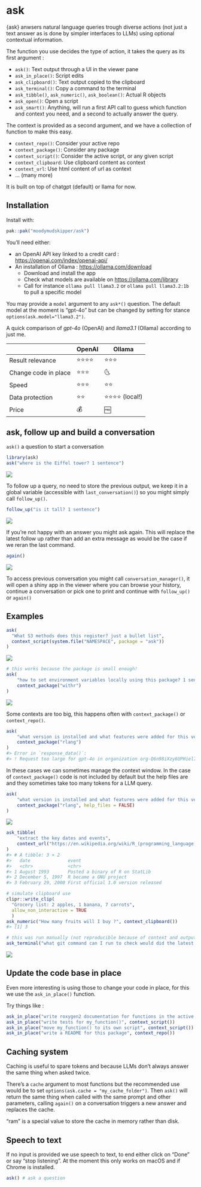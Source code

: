 
<!-- README.md is generated from README.Rmd. Please edit that file -->

# ask

{ask} anwsers natural language queries trough diverse actions (not just
a text answer as is done by simpler interfaces to LLMs) using optional
contextual information.

The function you use decides the type of action, it takes the query as
its first argument :

- `ask()`: Text output through a UI in the viewer pane
- `ask_in_place()`: Script edits
- `ask_clipboard()`: Text output copied to the clipboard
- `ask_terminal()`: Copy a command to the terminal
- `ask_tibble()`, `ask_numeric()`, `ask_boolean()`: Actual R objects
- `ask_open()`: Open a script
- `ask_smart()`: Anything, will run a first API call to guess which
  function and context you need, and a second to actually answer the
  query.

The context is provided as a second argument, and we have a collection
of function to make this easy.

- `context_repo()`: Consider your active repo
- `context_package()`: Consider any package
- `context_script()`: Consider the active script, or any given script
- `context_clipboard`: Use clipboard content as context
- `context_url`: Use html content of url as context
- … (many more)

It is built on top of chatgpt (default) or llama for now.

## Installation

Install with:

``` r
pak::pak("moodymudskipper/ask")
```

You’ll need either:

- an OpenAI API key linked to a credit card :
  <https://openai.com/index/openai-api/>
- An installation of Ollama : <https://ollama.com/download>
  - Download and install the app
  - Check what models are available on <https://ollama.com/library>
  - Call for instance `ollama pull llama3.2` or
    `ollama pull llama3.2:1b` to pull a specific model

You may provide a `model` argument to any `ask*()` question. The default
model at the moment is “gpt-4o” but can be changed by setting for stance
`options(ask.model="llama3.2")`.

A quick comparison of *gpt-4o* (OpenAI) and *llama3.1* (Ollama)
according to just me.

|                      | OpenAI   | Ollama            |
|----------------------|----------|-------------------|
| Result relevance     | ⭐⭐⭐⭐ | ⭐⭐⭐            |
| Change code in place | ⭐⭐⭐   | 🌜                |
| Speed                | ⭐⭐⭐   | ⭐⭐              |
| Data protection      | ⭐⭐     | ⭐⭐⭐⭐ (local!) |
| Price                | 💰       | 🆓                |

## ask, follow up and build a conversation

`ask()` a question to start a conversation

``` r
library(ask)
ask("where is the Eiffel tower? 1 sentence")
```

![](inst/readme_ask1.png)

To follow up a query, no need to store the previous output, we keep it
in a global variable (accessible with `last_conversation()`) so you
might simply call `follow_up()`.

``` r
follow_up("is it tall? 1 sentence")
```

![](inst/readme_ask2.png)

If you’re not happy with an answer you might ask again. This will
replace the latest follow up rather than add an extra message as would
be the case if we reran the last command.

``` r
again()
```

![](inst/readme_ask3.png)

To access previous conversation you might call `conversation_manager()`,
it will open a shiny app in the viewer where you can browse your
history, continue a conversation or pick one to print and continue with
`follow_up()` or `again()`

## Examples

``` r
ask(
  "What S3 methods does this register? just a bullet list", 
  context_script(system.file("NAMESPACE", package = "ask"))
)
```

![](inst/readme_ask4.png)

``` r
# this works because the package is small enough!
ask(
    "how to set environment variables locally using this package? 1 sentence", 
    context_package("withr")
)
```

![](inst/readme_ask5.png)

Some contexts are too big, this happens often with `context_package()`
or `context_repo()`.

``` r
ask(
    "what version is installed and what features were added for this version? 1 sentence", 
    context_package("rlang")
)
#> Error in `response_data()`:
#> ! Request too large for gpt-4o in organization org-Q6n98iXzy6UPHiel732RUDnh on tokens per min (TPM): Limit 30000, Requested 151125. The input or output tokens must be reduced in order to run successfully. Visit https://platform.openai.com/account/rate-limits to learn more.
```

In these cases we can sometimes manage the context window. In the case
of `context_package()` code is not included by default but the help
files are and they sometimes take too many tokens for a LLM query.

``` r
ask(
    "what version is installed and what features were added for this version? 1 sentence", 
    context_package("rlang", help_files = FALSE)
)
```

![](inst/readme_ask6.png)

``` r
ask_tibble(
    "extract the key dates and events", 
    context_url("https://en.wikipedia.org/wiki/R_(programming_language)")
)
#> # A tibble: 3 × 2
#>   date              event                              
#>   <chr>             <chr>                              
#> 1 August 1993       Posted a binary of R on StatLib    
#> 2 December 5, 1997  R became a GNU project             
#> 3 February 29, 2000 First official 1.0 version released
```

``` r
# simulate clipboard use
clipr::write_clip(
  "Grocery list: 2 apples, 1 banana, 7 carrots",
  allow_non_interactive = TRUE
  )
ask_numeric("How many fruits will I buy ?", context_clipboard())
#> [1] 3
```

``` r
# this was run manually (not reproducible because of context and output)
ask_terminal("what git command can I run to check would did the latest changes to the `ask()` function?", context_repo())
```

![](inst/readme_terminal.png)

## Update the code base in place

Even more interesting is using those to change your code in place, for
this we use the `ask_in_place()` function.

Try things like :

``` r
ask_in_place("write roxygen2 documentation for functions in the active script", context_script())
ask_in_place("write tests for my_function()", context_script())
ask_in_place("move my_function() to its own script", context_script())
ask_in_place("write a README for this package", context_repo())
```

## Caching system

Caching is useful to spare tokens and because LLMs don’t always answer
the same thing when asked twice.

There’s a `cache` argument to most functions but the recommended use
would be to set `options(ask.cache = "my_cache_folder")`. Then `ask()`
will return the same thing when called with the same prompt and other
parameters, calling `again()` on a conversation triggers a new answer
and replaces the cache.

“ram” is a special value to store the cache in memory rather than disk.

## Speech to text

If no input is provided we use speech to text, to end either click on
“Done” or say “stop listening”. At the moment this only works on macOS
and if Chrome is installed.

``` r
ask() # ask a question
```
